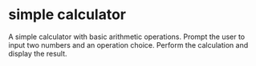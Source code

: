 # simple calculator
A simple calculator with basic arithmetic operations. Prompt the user to input two numbers and an operation choice.  Perform the calculation and display the result.
